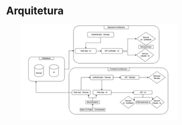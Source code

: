 # Arquitetura

<figure><img src="../.gitbook/assets/image (48).png" alt=""><figcaption></figcaption></figure>
